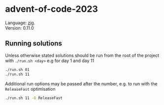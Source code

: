 # advent-of-code-2023

Language: [zig](https://ziglang.org/).  
Version: 0.11.0

## Running solutions

Unless otherwise stated solutions should be run from the root of the project
with `./run.sh <day>` e.g for day 1 and day 11
```bash
./run.sh 01
./run.sh 11
```

Additional run options may be passed after the number, e.g. to run with the
`ReleaseFast` optimisation
```bash
./run.sh 11 -O ReleaseFast
```
